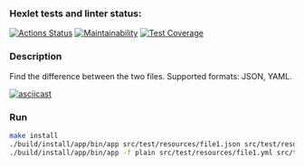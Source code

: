 ### Hexlet tests and linter status:
[![Actions Status](https://github.com/s-chepurnov/java-project-lvl2/workflows/hexlet-check/badge.svg)](https://github.com/s-chepurnov/java-project-lvl2/actions)
[![Maintainability](https://api.codeclimate.com/v1/badges/43d38a60c5a162503252/maintainability)](https://codeclimate.com/github/s-chepurnov/java-project-lvl2/maintainability)
[![Test Coverage](https://api.codeclimate.com/v1/badges/43d38a60c5a162503252/test_coverage)](https://codeclimate.com/github/s-chepurnov/java-project-lvl2/test_coverage)

### Description

Find the difference between the two files. Supported formats: JSON, YAML.

[![asciicast](https://asciinema.org/a/475065.svg)](https://asciinema.org/a/475065)

### Run
```sh
make install
./build/install/app/bin/app src/test/resources/file1.json src/test/resources/file2.json
./build/install/app/bin/app -f plain src/test/resources/file1.yml src/test/resources/file2.yml
```
